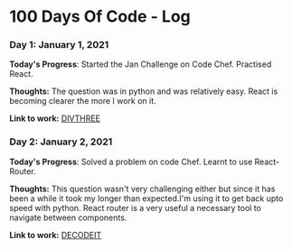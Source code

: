 # 100 Days Of Code - Log

### Day 1: January 1, 2021

**Today's Progress**: Started the Jan Challenge on Code Chef. Practised React.

**Thoughts:** The question was in python and was relatively easy. React is becoming clearer the more I work on it.

**Link to work:** [DIVTHREE](https://github.com/DragoMark/100-days-of-code/blob/master/code%20snippets/DIVTHREE.py)

### Day 2: January 2, 2021

**Today's Progress**: Solved a problem on code Chef. Learnt to use React-Router.

**Thoughts:** This question wasn't very challenging either but since it has been a while it took my longer than expected.I'm using it to get back upto speed with python. React router is a very useful a necessary tool to navigate between components.

**Link to work:** [DECODEIT](https://github.com/DragoMark/100-days-of-code/blob/master/code%20snippets/DECODEIT.py)
